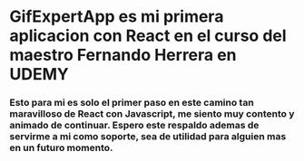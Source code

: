 # GifExpertApp es mi primera aplicacion con React en el curso del maestro Fernando Herrera en UDEMY 

### Esto para mi es solo el primer paso en este camino tan maravilloso de React con Javascript, me siento muy contento y animado de continuar. Espero este respaldo ademas de servirme a mi como soporte, sea de utilidad para alguien mas en un futuro momento.